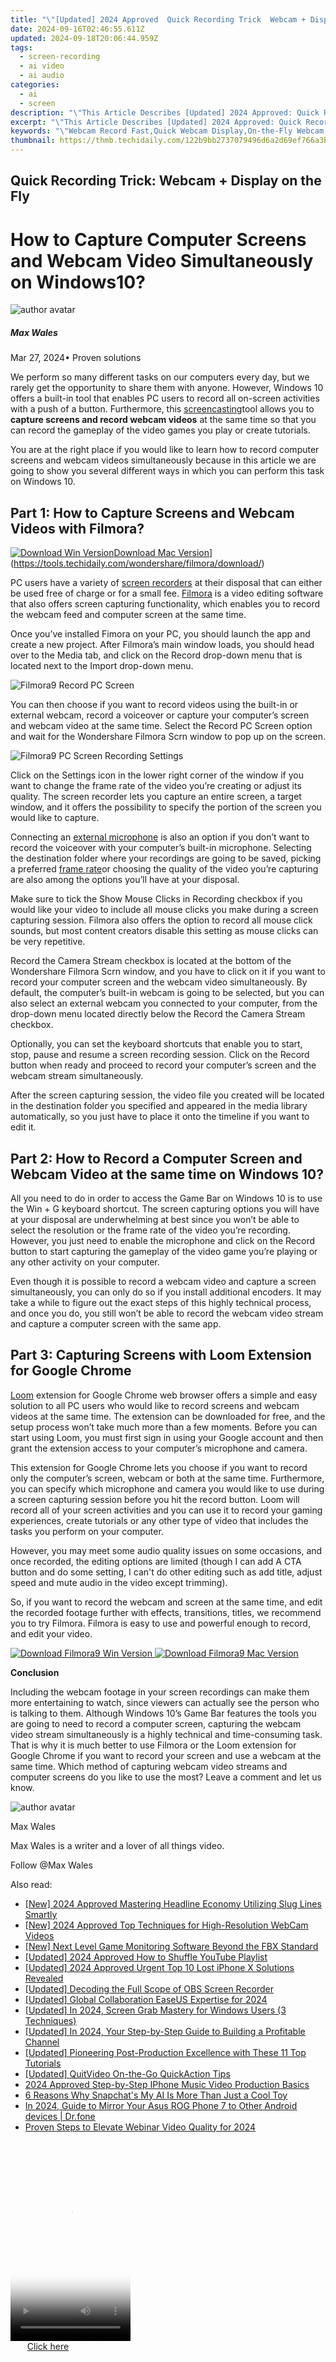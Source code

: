 ```yaml
---
title: "\"[Updated] 2024 Approved  Quick Recording Trick  Webcam + Display on the Fly\""
date: 2024-09-16T02:46:55.611Z
updated: 2024-09-18T20:06:44.959Z
tags: 
  - screen-recording
  - ai video
  - ai audio
categories: 
  - ai
  - screen
description: "\"This Article Describes [Updated] 2024 Approved: Quick Recording Trick: Webcam + Display on the Fly\""
excerpt: "\"This Article Describes [Updated] 2024 Approved: Quick Recording Trick: Webcam + Display on the Fly\""
keywords: "\"Webcam Record Fast,Quick Webcam Display,On-the-Fly Webcam,Flexible Display Use,Instant Recording Trick,Dynamic Webcam Setup,Live Streaming Technique\""
thumbnail: https://thmb.techidaily.com/122b9bb2737079496d6a2d69ef766a3b3b8a091bd4f5906c27990e96a64caabf.jpg
---
```


## Quick Recording Trick: Webcam + Display on the Fly

# How to Capture Computer Screens and Webcam Video Simultaneously on Windows10?

![author avatar](https://images.wondershare.com/filmora/article-images/max-wales-author.jpg)

##### Max Wales

 Mar 27, 2024• Proven solutions

We perform so many different tasks on our computers every day, but we rarely get the opportunity to share them with anyone. However, Windows 10 offers a built-in tool that enables PC users to record all on-screen activities with a push of a button. Furthermore, this [screencasting](https://tools.techidaily.com/wondershare/filmora/download/)tool allows you to **capture screens and record webcam videos** at the same time so that you can record the gameplay of the video games you play or create tutorials.

You are at the right place if you would like to learn how to record computer screens and webcam videos simultaneously because in this article we are going to show you several different ways in which you can perform this task on Windows 10.

## Part 1: How to Capture Screens and Webcam Videos with Filmora?

[![Download Win Version](https://images.wondershare.com/filmora/guide/download-btn-win.jpg)](https://tools.techidaily.com/wondershare/filmora/download/)[Download Mac Version](https://images.wondershare.com/filmora/guide/download-btn-mac.jpg)](https://tools.techidaily.com/wondershare/filmora/download/)

PC users have a variety of [screen recorders](https://tools.techidaily.com/wondershare/filmora/download/) at their disposal that can either be used free of charge or for a small fee. [Filmora](https://tools.techidaily.com/wondershare/filmora/download/) is a video editing software that also offers screen capturing functionality, which enables you to record the webcam feed and computer screen at the same time.

Once you’ve installed Fimora on your PC, you should launch the app and create a new project. After Filmora’s main window loads, you should head over to the Media tab, and click on the Record drop-down menu that is located next to the Import drop-down menu.

![Filmora9 Record PC Screen](https://images.wondershare.com/filmora/article-images/filmora-record-pc-screen.jpg)

You can then choose if you want to record videos using the built-in or external webcam, record a voiceover or capture your computer’s screen and webcam video at the same time. Select the Record PC Screen option and wait for the Wondershare Filmora Scrn window to pop up on the screen.

![Filmora9 PC Screen Recording Settings](https://images.wondershare.com/filmora/article-images/filmora-record-pc-screen-3.jpg)

Click on the Settings icon in the lower right corner of the window if you want to change the frame rate of the video you’re creating or adjust its quality. The screen recorder lets you capture an entire screen, a target window, and it offers the possibility to specify the portion of the screen you would like to capture.

Connecting an [external microphone](https://tools.techidaily.com/wondershare/filmora/download/) is also an option if you don’t want to record the voiceover with your computer’s built-in microphone. Selecting the destination folder where your recordings are going to be saved, picking a preferred [frame rate](https://tools.techidaily.com/wondershare/filmora/download/)or choosing the quality of the video you’re capturing are also among the options you’ll have at your disposal.

Make sure to tick the Show Mouse Clicks in Recording checkbox if you would like your video to include all mouse clicks you make during a screen capturing session. Filmora also offers the option to record all mouse click sounds, but most content creators disable this setting as mouse clicks can be very repetitive.

Record the Camera Stream checkbox is located at the bottom of the Wondershare Filmora Scrn window, and you have to click on it if you want to record your computer screen and the webcam video simultaneously. By default, the computer’s built-in webcam is going to be selected, but you can also select an external webcam you connected to your computer, from the drop-down menu located directly below the Record the Camera Stream checkbox.

Optionally, you can set the keyboard shortcuts that enable you to start, stop, pause and resume a screen recording session. Click on the Record button when ready and proceed to record your computer’s screen and the webcam stream simultaneously.

After the screen capturing session, the video file you created will be located in the destination folder you specified and appeared in the media library automatically, so you just have to place it onto the timeline if you want to edit it.

## Part 2: How to Record a Computer Screen and Webcam Video at the same time on Windows 10?

All you need to do in order to access the Game Bar on Windows 10 is to use the Win + G keyboard shortcut. The screen capturing options you will have at your disposal are underwhelming at best since you won’t be able to select the resolution or the frame rate of the video you’re recording. However, you just need to enable the microphone and click on the Record button to start capturing the gameplay of the video game you’re playing or any other activity on your computer.

Even though it is possible to record a webcam video and capture a screen simultaneously, you can only do so if you install additional encoders. It may take a while to figure out the exact steps of this highly technical process, and once you do, you still won’t be able to record the webcam video stream and capture a computer screen with the same app.

## Part 3: Capturing Screens with Loom Extension for Google Chrome

[Loom](https://chrome.google.com/webstore/detail/loom-video-recorder-scree/liecbddmkiiihnedobmlmillhodjkdmb?hl=en-US) extension for Google Chrome web browser offers a simple and easy solution to all PC users who would like to record screens and webcam videos at the same time. The extension can be downloaded for free, and the setup process won’t take much more than a few moments. Before you can start using Loom, you must first sign in using your Google account and then grant the extension access to your computer’s microphone and camera.

This extension for Google Chrome lets you choose if you want to record only the computer’s screen, webcam or both at the same time. Furthermore, you can specify which microphone and camera you would like to use during a screen capturing session before you hit the record button. Loom will record all of your screen activities and you can use it to record your gaming experiences, create tutorials or any other type of video that includes the tasks you perform on your computer.

However, you may meet some audio quality issues on some occasions, and once recorded, the editing options are limited (though I can add A CTA button and do some setting, I can't do other editing such as add title, adjust speed and mute audio in the video except trimming).

So, if you want to record the webcam and screen at the same time, and edit the recorded footage further with effects, transitions, titles, we recommend you to try Filmora. Filmora is easy to use and powerful enough to record, and edit your video.

[![Download Filmora9 Win Version](https://images.wondershare.com/filmora/guide/download-btn-win.jpg) ](https://tools.techidaily.com/wondershare/filmora/download/) [![Download Filmora9 Mac Version](https://images.wondershare.com/filmora/guide/download-btn-mac.jpg) ](https://tools.techidaily.com/wondershare/filmora/download/)

**Conclusion**

Including the webcam footage in your screen recordings can make them more entertaining to watch, since viewers can actually see the person who is talking to them. Although Windows 10’s Game Bar features the tools you are going to need to record a computer screen, capturing the webcam video stream simultaneously is a highly technical and time-consuming task. That is why it is much better to use Filmora or the Loom extension for Google Chrome if you want to record your screen and use a webcam at the same time. Which method of capturing webcam video streams and computer screens do you like to use the most? Leave a comment and let us know.

![author avatar](https://images.wondershare.com/filmora/article-images/max-wales-author.jpg)

Max Wales

Max Wales is a writer and a lover of all things video.

Follow @Max Wales

<ins class="adsbygoogle"
      style="display:block"
      data-ad-client="ca-pub-7571918770474297"
      data-ad-slot="8358498916"
      data-ad-format="auto"
      data-full-width-responsive="true"></ins>

<span class="atpl-alsoreadstyle">Also read:</span>
<div><ul>
<li><a href="https://fox-direct.techidaily.com/new-2024-approved-mastering-headline-economy-utilizing-slug-lines-smartly/"><u>[New] 2024 Approved Mastering Headline Economy Utilizing Slug Lines Smartly</u></a></li>
<li><a href="https://remote-screen-capture.techidaily.com/new-2024-approved-top-techniques-for-high-resolution-webcam-videos/"><u>[New] 2024 Approved Top Techniques for High-Resolution WebCam Videos</u></a></li>
<li><a href="https://remote-screen-capture.techidaily.com/new-next-level-game-monitoring-software-beyond-the-fbx-standard/"><u>[New] Next Level Game Monitoring Software Beyond the FBX Standard</u></a></li>
<li><a href="https://eaxpv-info.techidaily.com/updated-2024-approved-how-to-shuffle-youtube-playlist/"><u>[Updated] 2024 Approved How to Shuffle YouTube Playlist</u></a></li>
<li><a href="https://fox-info.techidaily.com/updated-2024-approved-urgent-top-10-lost-iphone-x-solutions-revealed/"><u>[Updated] 2024 Approved Urgent Top 10 Lost iPhone X Solutions Revealed</u></a></li>
<li><a href="https://remote-screen-capture.techidaily.com/updated-decoding-the-full-scope-of-obs-screen-recorder/"><u>[Updated] Decoding the Full Scope of OBS Screen Recorder</u></a></li>
<li><a href="https://remote-screen-capture.techidaily.com/updated-global-collaboration-easeus-expertise-for-2024/"><u>[Updated] Global Collaboration EaseUS Expertise for 2024</u></a></li>
<li><a href="https://remote-screen-capture.techidaily.com/updated-in-2024-screen-grab-mastery-for-windows-users-3-techniques/"><u>[Updated] In 2024, Screen Grab Mastery for Windows Users (3 Techniques)</u></a></li>
<li><a href="https://youtube-web.techidaily.com/ed-in-2024-your-step-by-step-guide-to-building-a-profitable-channel/"><u>[Updated] In 2024, Your Step-by-Step Guide to Building a Profitable Channel</u></a></li>
<li><a href="https://extra-skills.techidaily.com/updated-pioneering-post-production-excellence-with-these-11-top-tutorials/"><u>[Updated] Pioneering Post-Production Excellence with These 11 Top Tutorials</u></a></li>
<li><a href="https://remote-screen-capture.techidaily.com/updated-quitvideo-on-the-go-quickaction-tips/"><u>[Updated] QuitVideo On-the-Go QuickAction Tips</u></a></li>
<li><a href="https://extra-guidance.techidaily.com/2024-approved-step-by-step-iphone-music-video-production-basics/"><u>2024 Approved Step-by-Step IPhone Music Video Production Basics</u></a></li>
<li><a href="https://tech-savvy.techidaily.com/6-reasons-why-snapchats-my-ai-is-more-than-just-a-cool-toy/"><u>6 Reasons Why Snapchat's My AI Is More Than Just a Cool Toy</u></a></li>
<li><a href="https://screen-mirror.techidaily.com/in-2024-guide-to-mirror-your-asus-rog-phone-7-to-other-android-devices-drfone-by-drfone-android/"><u>In 2024, Guide to Mirror Your Asus ROG Phone 7 to Other Android devices | Dr.fone</u></a></li>
<li><a href="https://remote-screen-capture.techidaily.com/proven-steps-to-elevate-webinar-video-quality-for-2024/"><u>Proven Steps to Elevate Webinar Video Quality for 2024</u></a></li>
</ul></div>

<!-- affiliate ads begin -->
<span id="1630055">
					<video width="192" height="320" style="cursor:pointer"
           poster="//a.impactradius-go.com/display-clicktoplayimage/1630055.png"
           onclick="if(!this.playClicked){this.play();this.setAttribute('controls',true);this.playClicked=true;}">
	   <source src="//a.impactradius-go.com/display-ad/18460-1630055">
	   <img src="//a.impactradius-go.com/display-clicktoplayimage/1630055.png" style="border: none; height: 100%; width: 100%; object-fit: contain">
	</video>
	<div style="width:120px;text-align:center"><a href="javascript:window.open(decodeURIComponent('https%3A%2F%2Fcaperobbin.sjv.io%2Fc%2F5597632%2F1630055%2F18460'), '_blank');void(0);">Click here</a></div>
</span>
<img height="0" width="0" src="https://imp.pxf.io/i/5597632/1630055/18460" style="position:absolute;visibility:hidden;" border="0" />
<!-- affiliate ads end -->

